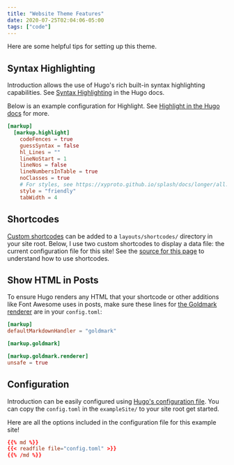 ```yaml
---
title: "Website Theme Features"
date: 2020-07-25T02:04:06-05:00
tags: ["code"]
---
```


Here are some helpful tips for setting up this theme.

## Syntax Highlighting

Introduction allows the use of Hugo's rich built-in syntax highlighting capabilities. See [Syntax Highlighting](https://gohugo.io/content-management/syntax-highlighting/) in the Hugo docs.

Below is an example configuration for Highlight. See [Highlight in the Hugo docs](https://gohugo.io/getting-started/configuration-markup#highlight) for more.

```toml
[markup]
  [markup.highlight]
    codeFences = true
    guessSyntax = false
    hl_Lines = ""
    lineNoStart = 1
    lineNos = false
    lineNumbersInTable = true
    noClasses = true
    # For styles, see https://xyproto.github.io/splash/docs/longer/all.html
    style = "friendly"
    tabWidth = 4
```

## Shortcodes

[Custom shortcodes](https://gohugo.io/templates/shortcode-templates/) can be added to a `layouts/shortcodes/` directory in your site root. Below, I use two custom shortcodes to display a data file: the current configuration file for this site! See the [source for this page](https://github.com/victoriadrake/hugo-theme-introduction/blob/master/exampleSite/content/en/blog/configuration.md) to understand how to use shortcodes.

## Show HTML in Posts

To ensure Hugo renders any HTML that your shortcode or other additions like Font Awesome uses in posts, make sure these lines for [the Goldmark renderer](https://gohugo.io/getting-started/configuration-markup) are in your `config.toml`:

```toml
[markup]
defaultMarkdownHandler = "goldmark"

[markup.goldmark]

[markup.goldmark.renderer]
unsafe = true
```

## Configuration

Introduction can be easily configured using [Hugo's configuration file](https://gohugo.io/getting-started/configuration/). You can copy the `config.toml` in the `exampleSite/` to your site root get started.

Here are all the options included in the configuration file for this example site!

```toml
{{% md %}}
{{< readfile file="config.toml" >}}
{{% /md %}}
```
